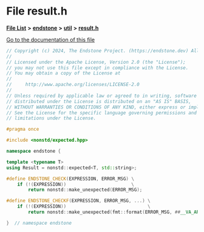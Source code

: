 

# File result.h

[**File List**](files.md) **>** [**endstone**](dir_6cf277b678674f97c7a2b6b3b2447b33.md) **>** [**util**](dir_89b85071337bf933dea6c29b4c6a4410.md) **>** [**result.h**](result_8h.md)

[Go to the documentation of this file](result_8h.md)


```C++
// Copyright (c) 2024, The Endstone Project. (https://endstone.dev) All Rights Reserved.
//
// Licensed under the Apache License, Version 2.0 (the "License");
// you may not use this file except in compliance with the License.
// You may obtain a copy of the License at
//
//     http://www.apache.org/licenses/LICENSE-2.0
//
// Unless required by applicable law or agreed to in writing, software
// distributed under the License is distributed on an "AS IS" BASIS,
// WITHOUT WARRANTIES OR CONDITIONS OF ANY KIND, either express or implied.
// See the License for the specific language governing permissions and
// limitations under the License.

#pragma once

#include <nonstd/expected.hpp>

namespace endstone {

template <typename T>
using Result = nonstd::expected<T, std::string>;

#define ENDSTONE_CHECK(EXPRESSION, ERROR_MSG) \
    if (!(EXPRESSION))                        \
        return nonstd::make_unexpected(ERROR_MSG);

#define ENDSTONE_CHECKF(EXPRESSION, ERROR_MSG, ...) \
    if (!(EXPRESSION))                              \
        return nonstd::make_unexpected(fmt::format(ERROR_MSG, ##__VA_ARGS__));

}  // namespace endstone
```


